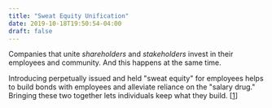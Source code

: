 ```yaml
---
title: "Sweat Equity Unification"
date: 2019-10-18T19:50:54-04:00
draft: false
---
```

Companies that unite *shareholders* and *stakeholders* invest in their employees and community. And this happens at the same time.

Introducing perpetually issued and held "sweat equity" for employees helps to build bonds with employees and alleviate reliance on the "salary drug." Bringing these two together lets individuals keep what they build. [[1](https://colony.io/ "Colony - Colony.io")]
